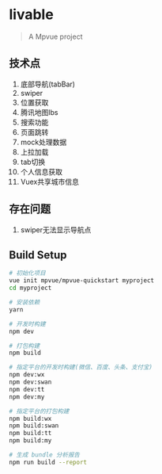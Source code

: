 # livable

> A Mpvue project

## 技术点
1. 底部导航(tabBar)
2. swiper
3. 位置获取
4. 腾讯地图lbs
5. 搜索功能
6. 页面跳转
7. mock处理数据
8. 上拉加载
9. tab切换
10. 个人信息获取
11. Vuex共享城市信息

## 存在问题
1. swiper无法显示导航点


## Build Setup

``` bash
# 初始化项目
vue init mpvue/mpvue-quickstart myproject
cd myproject

# 安装依赖
yarn

# 开发时构建
npm dev

# 打包构建
npm build

# 指定平台的开发时构建(微信、百度、头条、支付宝)
npm dev:wx
npm dev:swan
npm dev:tt
npm dev:my

# 指定平台的打包构建
npm build:wx
npm build:swan
npm build:tt
npm build:my

# 生成 bundle 分析报告
npm run build --report
```

